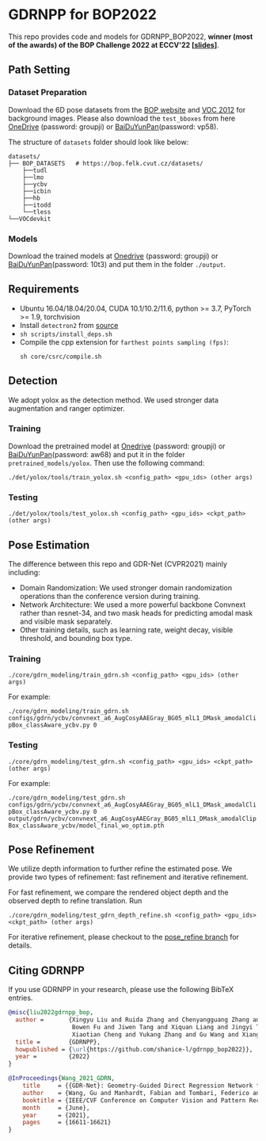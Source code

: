 # GDRNPP for BOP2022

This repo provides code and models for GDRNPP_BOP2022, **winner (most of the awards) of the BOP Challenge 2022 at ECCV'22 [[slides](http://cmp.felk.cvut.cz/sixd/workshop_2022/slides/bop_challenge_2022_results.pdf)]**.

## Path Setting

### Dataset Preparation
Download the 6D pose datasets from the
[BOP website](https://bop.felk.cvut.cz/datasets/) and
[VOC 2012](https://pjreddie.com/projects/pascal-voc-dataset-mirror/)
for background images.
Please also download the  `test_bboxes` from
here [OneDrive](https://mailstsinghuaeducn-my.sharepoint.com/:f:/g/personal/liuxy21_mails_tsinghua_edu_cn/Eq_2aCC0RfhNisW8ZezYtIoBGfJiRIZnFxbITuQrJ56DjA?e=hPbJz2) (password: groupji) or [BaiDuYunPan](https://pan.baidu.com/s/1FzTO4Emfu-DxYkNG40EDKw)(password: vp58).

The structure of `datasets` folder should look like below:
```
datasets/
├── BOP_DATASETS   # https://bop.felk.cvut.cz/datasets/
    ├──tudl
    ├──lmo
    ├──ycbv
    ├──icbin
    ├──hb
    ├──itodd
    └──tless
└──VOCdevkit
```


### Models

Download the trained models at [Onedrive](https://mailstsinghuaeducn-my.sharepoint.com/:f:/g/personal/liuxy21_mails_tsinghua_edu_cn/EgOQzGZn9A5DlaQhgpTtHBwB2Bwyx8qmvLauiHFcJbnGSw?e=EZ60La) (password: groupji) or [BaiDuYunPan](https://pan.baidu.com/s/1LhXblEic6pYf1i6hOm6Otw)(password: 10t3) and put them in the folder `./output`.


## Requirements
* Ubuntu 16.04/18.04/20.04, CUDA 10.1/10.2/11.6, python >= 3.7, PyTorch >= 1.9, torchvision
* Install `detectron2` from [source](https://github.com/facebookresearch/detectron2)
* `sh scripts/install_deps.sh`
* Compile the cpp extension for `farthest points sampling (fps)`:
    ```
    sh core/csrc/compile.sh
    ```

## Detection

We adopt yolox as the detection method. We used stronger data augmentation and ranger optimizer.

### Training 

Download the pretrained model at [Onedrive](https://mailstsinghuaeducn-my.sharepoint.com/:f:/g/personal/liuxy21_mails_tsinghua_edu_cn/EkCTrRfHUZVEtD7eHwLkYSkBCTXlh9ekDteSzK6jM4oo-A?e=m0aNCy) (password: groupji) or [BaiDuYunPan](https://pan.baidu.com/s/1AU7DGCmZWsH9VgQnbTRjow)(password: aw68) and put it in the folder `pretrained_models/yolox`. Then use the following command:

`./det/yolox/tools/train_yolox.sh <config_path> <gpu_ids> (other args)`

### Testing 

`./det/yolox/tools/test_yolox.sh <config_path> <gpu_ids> <ckpt_path> (other args)`

## Pose Estimation

The difference between this repo and GDR-Net (CVPR2021) mainly including:

* Domain Randomization: We used stronger domain randomization operations than the conference version during training.
* Network Architecture: We used a more powerful backbone Convnext rather than resnet-34,  and two  mask heads for predicting amodal mask and visible mask separately.
* Other training details, such as learning rate, weight decay, visible threshold, and bounding box type.

### Training 

`./core/gdrn_modeling/train_gdrn.sh <config_path> <gpu_ids> (other args)`

For example:

`./core/gdrn_modeling/train_gdrn.sh configs/gdrn/ycbv/convnext_a6_AugCosyAAEGray_BG05_mlL1_DMask_amodalClipBox_classAware_ycbv.py 0`

### Testing 

`./core/gdrn_modeling/test_gdrn.sh <config_path> <gpu_ids> <ckpt_path> (other args)`

For example:

`./core/gdrn_modeling/test_gdrn.sh configs/gdrn/ycbv/convnext_a6_AugCosyAAEGray_BG05_mlL1_DMask_amodalClipBox_classAware_ycbv.py 0 output/gdrn/ycbv/convnext_a6_AugCosyAAEGray_BG05_mlL1_DMask_amodalClipBox_classAware_ycbv/model_final_wo_optim.pth`

## Pose Refinement

We utilize depth information to further refine the estimated pose.
We provide two types of refinement: fast refinement and iterative refinement.

For fast refinement, we compare the rendered object depth and the observed depth to refine translation.
Run

`./core/gdrn_modeling/test_gdrn_depth_refine.sh <config_path> <gpu_ids> <ckpt_path> (other args)`

For iterative refinement, please checkout to the [pose_refine branch](https://github.com/shanice-l/gdrnpp_bop2022/tree/pose_refine) for details.

## Citing GDRNPP

If you use GDRNPP in your research, please use the following BibTeX entries.

```BibTeX
@misc{liu2022gdrnpp_bop,
  author =       {Xingyu Liu and Ruida Zhang and Chenyangguang Zhang and 
                  Bowen Fu and Jiwen Tang and Xiquan Liang and Jingyi Tang and 
                  Xiaotian Cheng and Yukang Zhang and Gu Wang and Xiangyang Ji},
  title =        {GDRNPP},
  howpublished = {\url{https://github.com/shanice-l/gdrnpp_bop2022}},
  year =         {2022}
}

@InProceedings{Wang_2021_GDRN,
    title     = {{GDR-Net}: Geometry-Guided Direct Regression Network for Monocular 6D Object Pose Estimation},
    author    = {Wang, Gu and Manhardt, Fabian and Tombari, Federico and Ji, Xiangyang},
    booktitle = {IEEE/CVF Conference on Computer Vision and Pattern Recognition (CVPR)},
    month     = {June},
    year      = {2021},
    pages     = {16611-16621}
}
```

